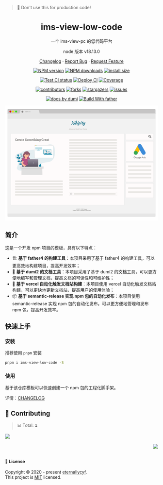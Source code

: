 <a name="readme-top"></a>

> 🚧 Don't use this for production code!

<div align="center">

[//]: # '<img width="160" src="https://avatars.githubusercontent.com/u/17870709?v=4">'

<h1>ims-view-low-code</h1>

一个 ims-view-pc 的低代码平台

node 版本 v18.13.0

[Changelog](./CHANGELOG.md) · [Report Bug][issues-url] · [Request Feature][issues-url]

<!-- SHIELD GROUP -->

[![NPM version][npm-image]][npm-url] [![NPM downloads][download-image]][download-url] [![install size][npm-size]][npm-size-url]

[![Test CI status][test-ci]][test-ci-url] [![Deploy CI][release-ci]][release-ci-url] [![Coverage][coverage]][codecov-url]

[![contributors][contributors-shield]][contributors-url] [![forks][forks-shield]][forks-url] [![stargazers][stargazers-shield]][stargazers-url] [![issues][issues-shield]][issues-url]

[![ docs by dumi][dumi-url]](https://d.umijs.org/) [![Build With father][father-url]](https://github.com/umijs/father/)

![](https://github.com/othneildrew/Best-README-Template/raw/master/images/screenshot.png)

<!-- gitpod url -->

[gitpod-badge]: https://img.shields.io/badge/Gitpod-ready--to--code-blue?logo=gitpod
[gitpod-url]: https://gitpod.io/#https://github.com/ant-design/ims-view-low-code

<!-- umi url -->

[dumi-url]: https://img.shields.io/badge/docs%20by-dumi-blue
[father-url]: https://img.shields.io/badge/build%20with-father-028fe4.svg

<!-- npm url -->

[npm-image]: http://img.shields.io/npm/v/ims-view-low-code.svg?style=flat-square&color=deepgreen&label=latest
[npm-url]: http://npmjs.org/package/ims-view-low-code
[npm-size]: https://img.shields.io/bundlephobia/minzip/ims-view-low-code?color=deepgreen&label=gizpped%20size&style=flat-square
[npm-size-url]: https://packagephobia.com/result?p=ims-view-low-code

<!-- coverage -->

[coverage]: https://codecov.io/gh/eternallycyf/ims-view-low-code/branch/master/graph/badge.svg
[codecov-url]: https://codecov.io/gh/eternallycyf/ims-view-low-code/branch/master

<!-- Github CI -->

[test-ci]: https://github.com/eternallycyf/ims-view-low-code/workflows/Test%20CI/badge.svg
[release-ci]: https://github.com/eternallycyf/ims-view-low-code/workflows/Release%20CI/badge.svg
[test-ci-url]: https://github.com/eternallycyf/ims-view-low-code/actions?query=workflow%3ATest%20CI
[release-ci-url]: https://github.com/eternallycyf/ims-view-low-code/actions?query=workflow%3ARelease%20CI
[download-image]: https://img.shields.io/npm/dm/ims-view-low-code.svg?style=flat-square
[download-url]: https://npmjs.org/package/ims-view-low-code

</div>

## 简介

这是一个开发 npm 项目的模板，具有以下特点：

- 🏗️ **基于 father4 的构建工具**：本项目采用了基于 father4 的构建工具，可以更高效地构建项目，提高开发效率；
- 📖 **基于 dumi2 的文档工具**：本项目采用了基于 dumi2 的文档工具，可以更方便地编写和管理文档，提高文档的可读性和可维护性；
- 🚀 **基于 vercel 自动化触发文档站构建**：本项目使用 vercel 自动化触发文档站构建，可以更快地更新文档站，提高用户的使用体验；
- 📦 **基于 semantic-release 实现 npm 包的自动化发布**：本项目使用 semantic-release 实现 npm 包的自动化发布，可以更方便地管理和发布 npm 包，提高开发效率。

## 快速上手

### 安装

推荐使用 `pnpm` 安装

```bash
pnpm i ims-view-low-code -S
```

### 使用

基于该仓库模板可以快速创建一个 npm 包的工程化脚手架。

详情：[CHANGELOG](./CHANGELOG.md)

## 🤝 Contributing

<!-- CONTRIBUTION GROUP -->

> 📊 Total: <kbd>**1**</kbd>

<a href="https://github.com/eternallycyf" title="eternallycyf">
  <img src="https://avatars.githubusercontent.com/u/63464198?v=4" width="50" />
</a>

<!-- CONTRIBUTION END -->

<div align="right">

[![][back-to-top]](#readme-top)

## </div>

#### 📝 License

Copyright © 2020 - present [eternallycyf][profile-url]. <br />
This project is [MIT](./LICENSE) licensed.

<!-- LINK GROUP -->

[profile-url]: https://github.com/eternallycyf

<!-- SHIELD LINK GROUP -->

[back-to-top]: https://img.shields.io/badge/-BACK_TO_TOP-151515?style=flat-square

<!-- contributors -->

[contributors-shield]: https://img.shields.io/github/contributors/eternallycyf/ims-view-low-code.svg?style=flat
[contributors-url]: https://github.com/eternallycyf/ims-view-low-code/graphs/contributors

<!-- forks -->

[forks-shield]: https://img.shields.io/github/forks/eternallycyf/ims-view-low-code.svg?style=flat
[forks-url]: https://github.com/eternallycyf/ims-view-low-code/network/members

<!-- stargazers -->

[stargazers-shield]: https://img.shields.io/github/stars/eternallycyf/ims-view-low-code.svg?style=flat
[stargazers-url]: https://github.com/eternallycyf/ims-view-low-code/stargazers

<!-- issues -->

[issues-shield]: https://img.shields.io/github/issues/eternallycyf/ims-view-low-code.svg?style=flat
[issues-url]: https://github.com/eternallycyf/ims-view-low-code/issues/new/choose
